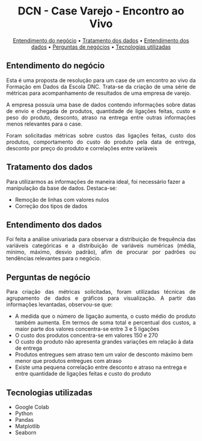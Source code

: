 <h1 align="center">DCN - Case Varejo - Encontro ao Vivo</h1>

<p align="center">
 <a href="#entendimento-do-negócio">Entendimento do negócio</a> •
 <a href="#tratamento-dos-dados">Tratamento dos dados</a> • 
 <a href="#entendimento-dos-dados">Entendimento dos dados</a> • 
 <a href="#perguntas-de-negócio">Perguntas de negócios</a> •  
 <a href="#tecnologias-utilizadas">Tecnologias utilizadas</a
</p>

## Entendimento do negócio

<p align="justify"> Esta é uma proposta de resolução para um case de um encontro ao vivo da Formação em Dados da Escola DNC. Trata-se da criação de uma série de métricas para acompanhamento de resultados de uma empresa de varejo.

<p align="justify"> A empresa possuía uma base de dados contendo informações sobre datas de envio e chegada de produtos, quantidade de ligações feitas, custo e peso do produto, desconto, atraso na entrega entre outras informações menos relevantes para o case.

<p align="justify"> Foram solicitadas métricas sobre custos das ligações feitas, custo dos produtos, comportamento do custo do produto pela data de entrega, desconto por preço do produto e correlações entre variáveis

## Tratamento dos dados
Para utilizarmos as informações de maneira ideal, foi necessário fazer a manipulação da base de dados. Destaca-se:
- Remoção de linhas com valores nulos
- Correção dos tipos de dados

## Entendimento dos dados
<p align="justify"> Foi feita a análise univariada para observar a distribuição de frequência das variáveis categóricas e a distribuição de variáveis numéricas (média, mínimo, máximo, desvio padrão), afim de procurar por padrôes ou tendências relevantes para o negócio.

## Perguntas de negócio
<p align="justify"> 
Para criação das métricas solicitadas, foram utilizadas técnicas de agrupamento de dados e gráficos para visualização. A partir das informações levantadas, observou-se que:

- <div align="justify"> A medida que o número de ligação aumenta, o custo médio do produto também aumenta. Em termos de soma total e percentual dos custos, a maior parte dos valores concentra-se entre 3 e 5 ligações
- O custo dos produtos concentra-se em valores 150 e 270
- O custo do produto não apresenta grandes variações em relação à data de entrega
- Produtos entregues sem atraso tem um valor de desconto máximo bem menor que produtos entregues com atraso
- Existe uma pequena correlação entre desconto e atraso na entrega e entre quantidade de ligações feitas e custo do produto

## Tecnologias utilizadas
- Google Colab
- Python
- Pandas
- Matplotlib
- Seaborn
